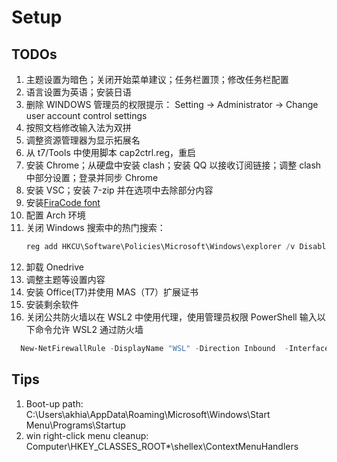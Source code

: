 # Setup

## TODOs

1. 主题设置为暗色；关闭开始菜单建议；任务栏置顶；修改任务栏配置
2. 语言设置为英语；安装日语
3. 删除 WINDOWS 管理员的权限提示：
   Setting -> Administrator -> Change user account control settings
4. 按照文档修改输入法为双拼
5. 调整资源管理器为显示拓展名
6. 从 t7/Tools 中使用脚本 cap2ctrl.reg，重启
7. 安装 Chrome；从硬盘中安装 clash；安装 QQ 以接收订阅链接；调整 clash 中部分设置；登录并同步 Chrome
8. 安装 VSC；安装 7-zip 并在选项中去除部分内容
9. 安装[FiraCode font](https://github.com/tonsky/FiraCode/releases)
10. 配置 Arch 环境
11. 关闭 Windows 搜索中的热门搜索：
    ```PowerShell
    reg add HKCU\Software\Policies\Microsoft\Windows\explorer /v DisableSearchBoxSuggestions /t reg_dword /d 1 /f
    ```
12. 卸载 Onedrive
13. 调整主题等设置内容
14. 安装 Office(T7)并使用 MAS（T7）扩展证书
15. 安装剩余软件
16. 关闭公共防火墙以在 WSL2 中使用代理，使用管理员权限 PowerShell 输入以下命令允许 WSL2 通过防火墙

```PowerShell
  New-NetFirewallRule -DisplayName "WSL" -Direction Inbound  -InterfaceAlias "vEthernet (WSL)"  -Action Allow
```

## Tips

1. Boot-up path: C:\Users\akhia\AppData\Roaming\Microsoft\Windows\Start Menu\Programs\Startup
2. win right-click menu cleanup: Computer\HKEY_CLASSES_ROOT\*\shellex\ContextMenuHandlers
